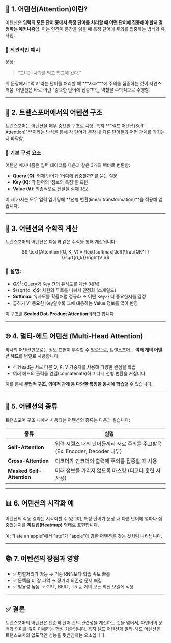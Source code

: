 
## 🧠 1. 어텐션(Attention)이란?

어텐션은 **입력의 모든 단어 중에서 특정 단어를 처리할 때 어떤 단어에 집중해야 할지 결정하는 메커니즘**임. 이는 인간이 문장을 읽을 때 특정 단어에 주의를 집중하는 방식과 유사힘.

### 🎯 직관적인 예시

문장:

> “그녀는 사과를 먹고 학교에 갔다.”

위 문장에서 “먹고”라는 단어를 처리할 때 \*\*“사과”\*\*에 주의를 집중하는 것이 자연스러움. 어텐션은 바로 이런 “중요한 단어에 집중”하는 역할을 수학적으로 수행함.

---

## 🔧 2. 트랜스포머에서의 어텐션 구조

트랜스포머는 어텐션을 매우 중요한 구조로 사용. 특히 \*\*"셀프 어텐션(Self-Attention)"\*\*이라는 방식을 통해 각 단어가 문장 내 다른 단어들과 어떤 관계를 가지는지 파악함.

### 📌 기본 구성 요소

어텐션 메커니즘은 입력 데이터를 다음과 같은 3개의 벡터로 변환함:

* **Query (Q)**: 현재 단어가 ‘어디에 집중할까?’를 묻는 질문
* **Key (K)**: 각 단어의 ‘정보의 특징’을 표현
* **Value (V)**: 최종적으로 전달될 실제 정보

이 세 가지는 모두 입력 임베딩에 \*\*선형 변환(linear transformation)\*\*을 적용해 얻습니다.

---

## 📐 3. 어텐션의 수학적 계산

트랜스포머의 어텐션은 다음과 같은 수식을 통해 계산됩니다:

$$
\text{Attention}(Q, K, V) = \text{softmax}\left(\frac{QK^T}{\sqrt{d_k}}\right)V
$$

### 🧾 설명:

* $QK^T$: Query와 Key 간의 유사도를 계산 (내적)
* $\sqrt{d_k}$: 차원의 루트를 나눠서 안정화 (스케일드)
* **Softmax**: 유사도를 확률처럼 정규화 → 어떤 Key가 더 중요한지를 결정
* 곱하기 V: 중요한 Key일수록 그에 대응하는 Value 정보를 많이 반영

이 구조를 **Scaled Dot-Product Attention**이라고 합니다.

---

## 🌐 4. 멀티-헤드 어텐션 (Multi-Head Attention)

하나의 어텐션만으로는 정보 표현이 부족할 수 있으므로, 트랜스포머는 **여러 개의 어텐션 헤드**를 병렬로 사용합니다.

* 각 Head는 서로 다른 Q, K, V 가중치를 사용해 다양한 관점을 학습
* 여러 헤드의 출력을 연결(concatenate)하고 다시 선형 변환을 거칩니다

이를 통해 **문법적 구조, 의미적 관계 등 다양한 특징을 동시에 학습**할 수 있습니다.

---

## 🔁 5. 어텐션의 종류

트랜스포머 구조 내에서 사용되는 어텐션의 종류는 다음과 같습니다:

| 종류                        | 설명                                                    |
| ------------------------- | ----------------------------------------------------- |
| **Self-Attention**        | 입력 시퀀스 내의 단어들끼리 서로 주의를 주고받음 (Ex. Encoder, Decoder 내부) |
| **Cross-Attention**       | 디코더가 인코더의 출력에 주의를 집중할 때 사용                            |
| **Masked Self-Attention** | 미래 정보를 가리지 않도록 마스킹 (디코더 훈련 시 사용)                      |

---

## 📊 6. 어텐션의 시각화 예

어텐션의 작동 결과는 시각화할 수 있으며, 특정 단어가 문장 내 다른 단어에 얼마나 집중했는지를 **히트맵(Heatmap)** 형태로 표현합니다.

예: “I ate an apple”에서 "ate"가 "apple"에 강한 어텐션을 갖는 것처럼 나타납니다.

---

## 📚 7. 어텐션의 장점과 영향

* ✅ 병렬처리가 가능 → 기존 RNN보다 학습 속도 빠름
* ✅ 문맥을 더 잘 파악 → 장거리 의존성 문제 해결
* ✅ 범용성 높음 → GPT, BERT, T5 등 거의 모든 최신 모델에 적용

---

## ✅ 결론

트랜스포머의 어텐션은 단순히 단어 간의 관련성을 계산하는 것을 넘어서, 자연어의 문맥과 의미를 깊이 이해하는 핵심 기술입니다. 특히 셀프 어텐션과 멀티-헤드 어텐션은 트랜스포머의 압도적인 성능을 뒷받침하는 요소입니다.
